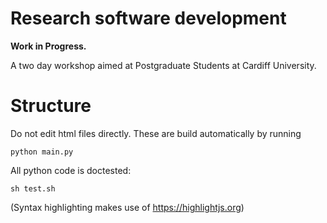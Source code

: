 # Research software development

**Work in Progress.**

A two day workshop aimed at Postgraduate Students at Cardiff University. 

# Structure

Do not edit html files directly. These are build automatically by running

```
python main.py
```

All python code is doctested:

```
sh test.sh
```

(Syntax highlighting makes use of https://highlightjs.org)
